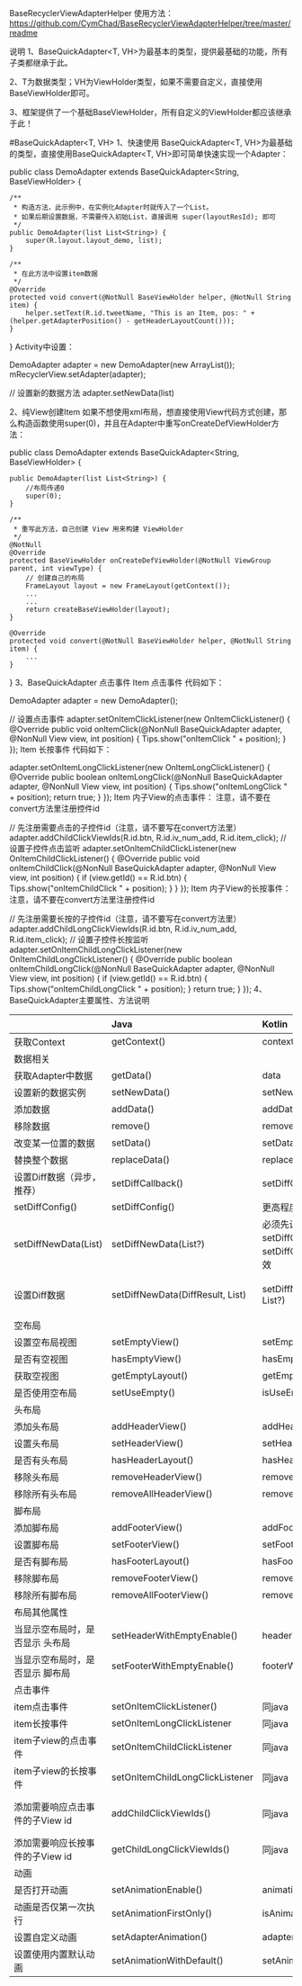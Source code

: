 BaseRecyclerViewAdapterHelper 使用方法： https://github.com/CymChad/BaseRecyclerViewAdapterHelper/tree/master/readme

说明
1、BaseQuickAdapter<T, VH>为最基本的类型，提供最基础的功能，所有子类都继承于此。

2、T为数据类型；VH为ViewHolder类型，如果不需要自定义，直接使用BaseViewHolder即可。

3、框架提供了一个基础BaseViewHolder，所有自定义的ViewHolder都应该继承于此！

#BaseQuickAdapter<T, VH>
1、快速使用
BaseQuickAdapter<T, VH>为最基础的类型，直接使用BaseQuickAdapter<T, VH>即可简单快速实现一个Adapter：

public class DemoAdapter extends BaseQuickAdapter<String, BaseViewHolder> {

    /**
     * 构造方法，此示例中，在实例化Adapter时就传入了一个List。
     * 如果后期设置数据，不需要传入初始List，直接调用 super(layoutResId); 即可
     */
    public DemoAdapter(list List<String>) {
        super(R.layout.layout_demo, list);
    }

    /**
     * 在此方法中设置item数据
     */
    @Override
    protected void convert(@NotNull BaseViewHolder helper, @NotNull String item) {
        helper.setText(R.id.tweetName, "This is an Item, pos: " + (helper.getAdapterPosition() - getHeaderLayoutCount()));
    }
}
Activity中设置：

DemoAdapter adapter = new DemoAdapter(new ArrayList<String>());
mRecyclerView.setAdapter(adapter);
 
 // 设置新的数据方法
adapter.setNewData(list)

2、纯View创建Item
如果不想使用xml布局，想直接使用View代码方式创建，那么构造函数使用super(0)，并且在Adapter中重写onCreateDefViewHolder方法：

public class DemoAdapter extends BaseQuickAdapter<String, BaseViewHolder> {

    public DemoAdapter(list List<String>) {
      	//布局传递0
      	super(0);
    }
    
    /**
     * 重写此方法，自己创建 View 用来构建 ViewHolder
     */
    @NotNull
    @Override
    protected BaseViewHolder onCreateDefViewHolder(@NotNull ViewGroup parent, int viewType) {
      	// 创建自己的布局
        FrameLayout layout = new FrameLayout(getContext());
        ...
        ...
        return createBaseViewHolder(layout);
    }

    @Override
    protected void convert(@NotNull BaseViewHolder helper, @NotNull String item) {
      	...
    }
}
3、BaseQuickAdapter 点击事件
Item 点击事件
代码如下：

DemoAdapter adapter = new DemoAdapter();

// 设置点击事件
adapter.setOnItemClickListener(new OnItemClickListener() {
    @Override
    public void onItemClick(@NonNull BaseQuickAdapter adapter, @NonNull View view, int position) {
        Tips.show("onItemClick " + position);
    }
});
Item 长按事件
代码如下：

adapter.setOnItemLongClickListener(new OnItemLongClickListener() {
    @Override
    public boolean onItemLongClick(@NonNull BaseQuickAdapter adapter, @NonNull View view, int position) {
        Tips.show("onItemLongClick " + position);
        return true;
    }
});
Item 内子View的点击事件：
注意，请不要在convert方法里注册控件id

// 先注册需要点击的子控件id（注意，请不要写在convert方法里）
adapter.addChildClickViewIds(R.id.btn, R.id.iv_num_add, R.id.item_click);
// 设置子控件点击监听
adapter.setOnItemChildClickListener(new OnItemChildClickListener() {
    @Override
    public void onItemChildClick(@NonNull BaseQuickAdapter adapter, @NonNull View view, int position) {
        if (view.getId() == R.id.btn) {
            Tips.show("onItemChildClick " + position);
        }
    }
});
Item 内子View的长按事件：
注意，请不要在convert方法里注册控件id

// 先注册需要长按的子控件id（注意，请不要写在convert方法里）
adapter.addChildLongClickViewIds(R.id.btn, R.id.iv_num_add, R.id.item_click);
// 设置子控件长按监听
adapter.setOnItemChildLongClickListener(new OnItemChildLongClickListener() {
    @Override
    public boolean onItemChildLongClick(@NonNull BaseQuickAdapter adapter, @NonNull View view, int position) {
        if (view.getId() == R.id.btn) {
           Tips.show("onItemChildLongClick " + position);
        }
        return true;
    }
});
4、BaseQuickAdapter主要属性、方法说明

|                               | Java                             | Kotlin                                                      | 说明                                                        |
|:------------------------------|:---------------------------------|:------------------------------------------------------------|:-----------------------------------------------------------|
| 获取Context                    | getContext()                     | context                                                    |                                                             |
| 数据相关                       |                                  |                                                            |                                                             |
| 获取Adapter中数据              | getData()                        | data                                                       | 只能get                                                     |
| 设置新的数据实例               | setNewData()                     | setNewData()                                                | 将会替换List指针引用                                        |
| 添加数据                       | addData()                        | addData()                                                  |                                                             |
| 移除数据                       | remove()                         | remove()                                                   |                                                             |
| 改变某一位置的数据              | setData()                        | setData()                                                  |                                                            |
| 替换整个数据                   | replaceData()                    | replaceData()                                               | 不会更改原数据的引用                                        |
| 设置Diff数据（异步，推荐）      | setDiffCallback()                | setDiffCallback()                                          | 配置数据差异化比较的Callback                                 |
| setDiffConfig()               | setDiffConfig()                  | 更高程度的自定义化配置                                       |                                                             |
| setDiffNewData(List)          | setDiffNewData(List?)            | 必须先设置setDiffCallback() 或者 setDiffConfig()，否则不生效 |                                                             |
| 设置Diff数据                   | setDiffNewData(DiffResult, List) | setDiffNewData(DiffResult, List?)                          | 通过DiffResult设置数据，Adapter内部不关心Diff过程，只要结果。 |
| 空布局                         |                                  |                                                            |                                                             |
| 设置空布局视图                 | setEmptyView()                   | setEmptyView()                                              | 仅当 data 为空时，才会显示                                  |
| 是否有空视图                   | hasEmptyView()                   | hasEmptyView()                                              |                                                            |
| 获取空视图                     | getEmptyLayout()                 | getEmptyLayout()                                           |                                                             |
| 是否使用空布局                 | setUseEmpty()                    | isUseEmpty                                                  |                                                            |
| 头布局                         |                                  |                                                            |                                                             |
| 添加头布局                     | addHeaderView()                  | addHeaderView()                                            |                                                             |
| 设置头布局                     | setHeaderView()                  | setHeaderView()                                            |                                                             |
| 是否有头布局                   | hasHeaderLayout()                | hasHeaderLayout()                                           |                                                            |
| 移除头布局                     | removeHeaderView()               | removeHeaderView()                                         |                                                             |
| 移除所有头布局                 | removeAllHeaderView()            | removeAllHeaderView()                                       |                                                            |
| 脚布局                         |                                  |                                                            |                                                             |
| 添加脚布局                     | addFooterView()                  | addFooterView()                                            |                                                             |
| 设置脚布局                     | setFooterView()                  | setFooterView()                                            |                                                             |
| 是否有脚布局                   | hasFooterLayout()                | hasFooterLayout()                                           |                                                            |
| 移除脚布局                     | removeFooterView()               | removeFooterView()                                         |                                                             |
| 移除所有脚布局                 | removeAllFooterView()            | removeAllFooterView()                                       |                                                            |
| 布局其他属性                   |                                  |                                                             |                                                            |
| 当显示空布局时，是否显示 头布局 | setHeaderWithEmptyEnable()       | headerWithEmptyEnable                                       |                                                            |
| 当显示空布局时，是否显示 脚布局 | setFooterWithEmptyEnable()       | footerWithEmptyEnable                                       |                                                            |
| 点击事件                       |                                  |                                                            |                                                             |
| item点击事件                   | setOnItemClickListener()         | 同java                                                     |                                                             |
| item长按事件                   | setOnItemLongClickListener       | 同java                                                     |                                                             |
| item子view的点击事件           | setOnItemChildClickListener      | 同java                                                      |                                                            |
| item子view的长按事件           | setOnItemChildLongClickListener  | 同java                                                      |                                                            |
| 添加需要响应点击事件的子View id | addChildClickViewIds()           | 同java                                                     | 添加以后，setOnItemChildClickListener才会响应                |
| 添加需要响应长按事件的子View id | getChildLongClickViewIds()       | 同java                                                     |                                                             |
| 动画                           |                                  |                                                            |                                                             |
| 是否打开动画                   | setAnimationEnable()             | animationEnable                                             | 默认:false                                                 |
| 动画是否仅第一次执行            | setAnimationFirstOnly()          | isAnimationFirstOnly                                       |                                                             |
| 设置自定义动画                 | setAdapterAnimation()            | adapterAnimation                                            |                                                            |
| 设置使用内置默认动画            | setAnimationWithDefault()        | setAnimationWithDefault()                                  | 参数为枚举                                                  |
